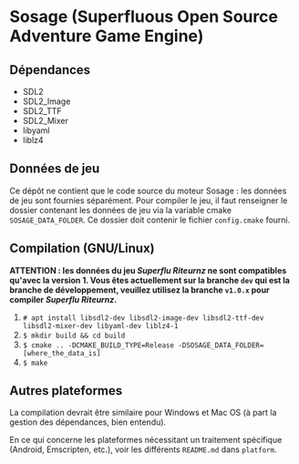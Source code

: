 # Sosage (Superfluous Open Source Adventure Game Engine)

## Dépendances

 - SDL2
 - SDL2_Image
 - SDL2_TTF
 - SDL2_Mixer
 - libyaml
 - liblz4

## Données de jeu

Ce dépôt ne contient que le code source du moteur Sosage : les données
de jeu sont fournies séparément. Pour compiler le jeu, il faut
renseigner le dossier contenant les données de jeu via la variable
cmake `SOSAGE_DATA_FOLDER`. Ce dossier doit contenir le fichier
`config.cmake` fourni.

## Compilation (GNU/Linux)

__ATTENTION : les données du jeu _Superflu Riteurnz_ ne sont
compatibles qu'avec la version 1. Vous êtes actuellement sur la
branche `dev` qui est la branche de développement, veuillez utilisez
la branche `v1.0.x` pour compiler _Superflu Riteurnz_.__

1. `# apt install libsdl2-dev libsdl2-image-dev libsdl2-ttf-dev libsdl2-mixer-dev libyaml-dev liblz4-1`
2. `$ mkdir build && cd build`
3. `$ cmake .. -DCMAKE_BUILD_TYPE=Release -DSOSAGE_DATA_FOLDER=[where_the_data_is]`
4. `$ make`

## Autres plateformes

La compilation devrait être similaire pour Windows et Mac OS (à part
la gestion des dépendances, bien entendu).

En ce qui concerne les plateformes nécessitant un traitement
spécifique (Android, Emscripten, etc.), voir les différents
`README.md` dans `platform`.
